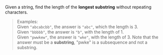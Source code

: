 Given a string, find the length of the **longest substring** without repeating characters.


>Examples:  
>Given ```"abcabcbb"```, the answer is ```"abc"```, which the length is 3.  
>Given ```"bbbbb"```, the answer is ```"b"```, with the length of 1.  
>Given ```"pwwkew"```, the answer is ```"wke"```, with the length of 3. Note that the answer must be a **substring**, "pwke" is a subsequence and not a substring.
